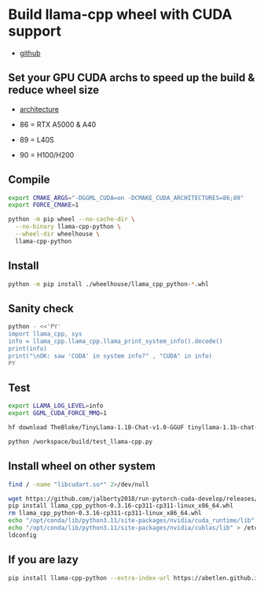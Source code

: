 # Build llama-cpp wheel with CUDA support

- [github](https://github.com/abetlen/llama-cpp-python)

## Set your GPU CUDA archs to speed up the build & reduce wheel size

- [architecture](https://developer.nvidia.com/cuda-gpus)

- 86 = RTX A5000 & A40
- 89 = L40S
- 90 = H100/H200

## Compile

```bash
export CMAKE_ARGS="-DGGML_CUDA=on -DCMAKE_CUDA_ARCHITECTURES=86;89"         
export FORCE_CMAKE=1

python -m pip wheel --no-cache-dir \
  --no-binary llama-cpp-python \
  --wheel-dir wheelhouse \
  llama-cpp-python
```

## Install

```bash
python -m pip install ./wheelhouse/llama_cpp_python-*.whl
```

## Sanity check

```bash
python - <<'PY'
import llama_cpp, sys
info = llama_cpp.llama_cpp.llama_print_system_info().decode()
print(info)
print("\nOK: saw 'CUDA' in system info?" , "CUDA" in info)
PY
```

## Test

```bash
export LLAMA_LOG_LEVEL=info
export GGML_CUDA_FORCE_MMQ=1

hf download TheBloke/TinyLlama-1.1B-Chat-v1.0-GGUF tinyllama-1.1b-chat-v1.0.Q8_0.gguf --local-dir=/workspace

python /workspace/build/test_llama-cpp.py
```

## Install wheel on other system

```bash
find / -name "libcudart.so*" 2>/dev/null
```

```bash
wget https://github.com/jalberty2018/run-pytorch-cuda-develop/releases/download/v1.1.0/llama_cpp_python-0.3.16-cp311-cp311-linux_x86_64.whl
pip install llama_cpp_python-0.3.16-cp311-cp311-linux_x86_64.whl
rm llama_cpp_python-0.3.16-cp311-cp311-linux_x86_64.whl
echo "/opt/conda/lib/python3.11/site-packages/nvidia/cuda_runtime/lib" > /etc/ld.so.conf.d/cuda-runtime.conf
echo "/opt/conda/lib/python3.11/site-packages/nvidia/cublas/lib" > /etc/ld.so.conf.d/cublas.conf
ldconfig
```

## If you are lazy

```bash
pip install llama-cpp-python --extra-index-url https://abetlen.github.io/llama-cpp-python/whl/cu124
```